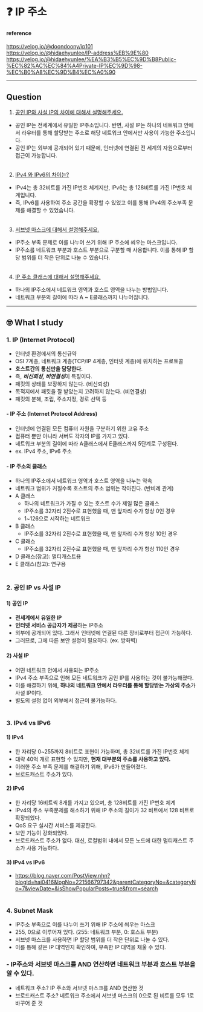 # :question: IP 주소

#### reference
https://velog.io/@doondoony/ip101<br>
https://velog.io/@hidaehyunlee/IP-address%EB%9E%80<br>
https://velog.io/@hidaehyunlee/%EA%B3%B5%EC%9D%B8Public-%EC%82%AC%EC%84%A4Private-IP%EC%9D%98-%EC%B0%A8%EC%9D%B4%EC%A0%90
<hr>

## Question
1. [공인 IP와 사설 IP의 차이에 대해서 설명해주세요.](#2-공인-ip-vs-사설-ip)
- 공인 IP는 전세계에서 유일한 IP주소입니다. 반면, 사설 IP는 하나의 네트워크 안에서 라우터를 통해 할당받는 주소로 해당 네트워크 안에서만 사용이 가능한 주소입니다.
- 공인 IP는 외부에 공개되어 있기 때문에, 인터넷에 연결된 전 세계의 자원으로부터 접근이 가능합니다.
<br><br>

2. [IPv4 와 IPv6의 차이는?](#3-ipv4-vs-ipv6)
- IPv4는 총 32비트를 가진 IP번호 체계지만, IPv6는 총 128비트를 가진 IP번호 체계입니다.
- 즉, IPv6를 사용하여 주소 공간을 확장할 수 있었고 이를 통해 IPv4의 주소부족 문제를 해결할 수 있었습니다.
<br><br>

3. [서브넷 마스크에 대해서 설명해주세요.](#4-subnet-mask)
- IP주소 부족 문제로 이를 나누어 쓰기 위해 IP 주소에 씌우는 마스크입니다.
- IP주소를 네트워크 부분과 호스트 부분으로 구분할 때 사용합니다. 이를 통해 IP 할당 범위를 더 작은 단위로 나눌 수 있습니다.
<br><br>

4. [IP 주소 클래스에 대해서 설명해주세요.](#1-ip-internet-protocol)
- 하나의 IP주소에서 네트워크 영역과 호스트 영역을 나누는 방법입니다.
- 네트워크 부분의 길이에 따라 A ~ E클래스까지 나누어집니다.
<hr>

## :nerd_face:	What I study
### 1. IP (Internet Protocol)
- 인터넷 환경에서의 통신규약
- OSI 7계층, 네트워크 계층(TCP/IP 4계층, 인터넷 계층)에 위치하는 프로토콜
- **호스트간의 통신만을 담당한다.**
- 즉, ***비신뢰성, 비연결성***이 특징이다.
- 패킷의 상태를 보장하지 않는다. (비신뢰성)
- 목적지에서 패킷을 잘 받았는지 고려하지 않는다. (비연결성)
- 패킷의 분해, 조립, 주소지정, 경로 선택 등

#### - IP 주소 (Internet Protocol Address)
- 인터넷에 연결된 모든 컴퓨터 자원을 구분하기 위한 고유 주소
- 컴퓨터 뿐만 아니라 서버도 각자의 IP를 가지고 있다.
- 네트워크 부분의 길이에 따라 A클래스에서 E클래스까지 5단계로 구성된다.
- ex. IPv4 주소, IPv6 주소

#### - IP 주소의 클래스
- 하나의 IP주소에서 네트워크 영역과 호스트 영역을 나누는 약속
- 네트워크 범위가 커질수록 호스트의 주소 범위는 작아진다. (반비례 관계)
- A 클래스
  - 하나의 네트워크가 가질 수 있는 호스트 수가 제일 많은 클래스
  - IP주소를 32자리 2진수로 표현했을 때, 맨 앞자리 수가 항상 0인 경우
  - 1~126으로 시작하는 네트워크
- B 클래스
  - IP주소를 32자리 2진수로 표현했을 때, 맨 앞자리 수가 항상 10인 경우
- C 클래스
  - IP주소를 32자리 2진수로 표현했을 때, 맨 앞자리 수가 항상 110인 경우
- D 클래스(참고): 멀티캐스트용
- E 클래스(참고): 연구용
<br><br>

### 2. 공인 IP vs 사설 IP
#### 1) 공인 IP
- **전세계에서 유일한 IP**
- **인터넷 서비스 공급자가 제공**하는 IP주소
- 외부에 공개되어 있다. 그래서 인터넷에 연결된 다른 장비로부터 접근이 가능하다.
- 그러므로, 그에 따른 보안 설정이 필요하다. (ex. 방화벽)
#### 2) 사설 IP
- 어떤 네트워크 안에서 사용되는 IP주소
- IPv4 주소 부족으로 인해 모든 네트워크가 공인 IP를 사용하는 것이 불가능해졌다.
- 이를 해결하기 위해, **하나의 네트워크 안에서 라우터를 통해 할당받는 가상의 주소**가 사설 IP이다.
- 별도의 설정 없이 외부에서 접근이 불가능하다.
<br><br>

### 3. IPv4 vs IPv6
#### 1) IPv4
- 한 자리당 0~255까지 8비트로 표현이 가능하며, 총 32비트를 가진 IP번호 체계
- 대략 40억 개로 표현할 수 있지만, **현재 대부분의 주소를 사용하고 있다.**
- 이러한 주소 부족 문제를 해결하기 위해, IPv6가 만들어졌다.
- 브로드캐스트 주소가 있다.
#### 2) IPv6
- 한 자리당 16비트씩 8개를 가지고 있으며, 총 128비트를 가진 IP번호 체계
- IPv4의 주소 부족문제를 해소하기 위해 IP 주소의 길이가 32 비트에서 128 비트로 확장되었다.
- QoS 요구 실시간 서비스를 제공한다.
- 보안 기능이 강화되었다.
- 브로드캐스트 주소가 없다. 대신, 로컬범위 내에서 모든 노드에 대한 멀티캐스트 주소가 사용 가능하다.
#### 3) IPv4 vs IPv6
- https://blog.naver.com/PostView.nhn?blogId=hai0416&logNo=221566797342&parentCategoryNo=&categoryNo=7&viewDate=&isShowPopularPosts=true&from=search
<br><br>

### 4. Subnet Mask
- IP주소 부족으로 이를 나누어 쓰기 위해 IP 주소에 씌우는 마스크
- 255, 0으로 이루어져 있다. (255: 네트워크 부분, 0: 호스트 부분)
- 서브넷 마스크를 사용하면 IP 할당 범위를 더 작은 단위로 나눌 수 있다.
- 이를 통해 같은 IP 대역인지 확인하여, 부족한 IP 대역을 채울 수 있다.
### - IP주소와 서브넷 마스크를 AND 연산하면 네트워크 부분과 호스트 부분을 알 수 있다.
- 네트워크 주소? IP 주소와 서브넷 마스크를 AND 연산한 것
- 브로드캐스트 주소? 네트워크 주소에서 서브넷 마스크의 0으로 된 비트를 모두 1로 바꾸어 준 것